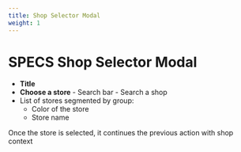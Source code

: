 ```yaml
---
title: Shop Selector Modal
weight: 1
---
```

# SPECS Shop Selector Modal

- **Title**
- **Choose a store** - Search bar - Search a shop
- List of stores segmented by group:
    - Color of the store
    - Store name

Once the store is selected, it continues the previous action with shop context
